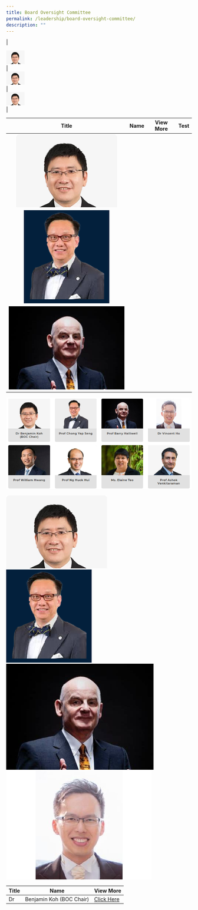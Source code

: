 ```yaml
---
title: Board Oversight Committee
permalink: /leadership/board-oversight-committee/
description: ""
---
```

| <div style="width:50px"> ![](/images/Leaders/dr%20benjamin%20koh.jpg)</div> | <div style="width:50px"> ![](/images/Leaders/dr%20benjamin%20koh.jpg)</div> | <div style="width:50px"> ![](/images/Leaders/dr%20benjamin%20koh.jpg)</div>|







| Title | Name | View More | Test |
| :--------: | :--------: | -------- | -----|
| ![](/images/Leaders/dr%20benjamin%20koh.jpg) |
![](/images/Leaders/prof%20chong%20yap%20seng.png) |
![](/images/Leaders/barry-halliwell__stcc.jpg) |










![Board Oversight Committee Main](/images/Leadership/board%20oversight%20committee.png)





![](/images/Leaders/dr%20benjamin%20koh.jpg)![](/images/Leaders/prof%20chong%20yap%20seng.png)![](/images/Leaders/barry-halliwell__stcc.jpg)![](/images/Leaders/dr%20vicent%20ho.jpeg)

| Title | Name | View More |
| -------- | -------- | -------- |
| Dr     | Benjamin Koh (BOC Chair)     | [Click Here](/leaders/dr-benjamin-koh/)     |